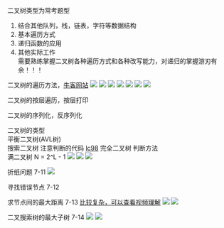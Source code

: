 二叉树类型为常考题型	
1. 结合其他队列，栈，链表，字符等数据结构	
2. 基本遍历方式	
3. 递归函数的应用	
4. 其他实际工作	
需要熟练掌握二叉树各种遍历方式和各种改写能力，对递归的掌握游刃有余！！！

二叉树的遍历方法，[牛客网站](https://www.nowcoder.com/study/vod/1/7/1)
![](./preorder1.png)
![](./preorder2.png)
![](./inorder1.png)
![](./inorder2.png)
![](./postorder1.png)
![](./postorder2.png)
![](./postorder3.png)


二叉树的按层遍历，按层打印

二叉树的序列化，反序列化

二叉树的类型  
    平衡二叉树(AVL树)     
    搜索二叉树   注意判断的代码 [lc98](https://leetcode.com/problems/validate-binary-search-tree/#/description)
    完全二叉树   判断方法        
    满二叉树    N = 2^L - 1 
    ![](./balanced.png)
    ![](./BST.png)
    ![](./complete.png)
    
折纸问题  7-11
![](./paper.png)

寻找错误节点 7-12

求节点间的最大距离 7-13
[比较复杂，可以查看视频理解](https://www.nowcoder.com/study/vod/1/7/10)
![](LongestDistance1.png)
![](LongestDistance2.png)

二叉搜索树的最大子树 7-14
![](./maxBST1.png)
![](./maxBST2.png)
